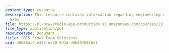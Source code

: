 ```yaml
---
content_type: resource
description: This resource contains information regarding engineering of nuclear reactors
  exam.
file: https://ol-ocw-studio-app-production.s3.amazonaws.com/courses/22-312-engineering-of-nuclear-reactors-fall-2015/48688ac4e332ed509d1dd9b49788f6e1_MIT22_312F15_final_2015Sol.pdf
file_type: application/pdf
resourcetype: Document
title: 2015 Final Exam Solutions
uid: 48688ac4-e332-ed50-9d1d-d9b49788f6e1
---
```

